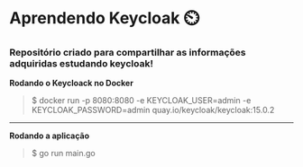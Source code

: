 # Aprendendo Keycloak ⏲️

### Repositório criado para compartilhar as informações adquiridas estudando keycloak! 

**Rodando o Keycloack no Docker**
> $ docker run -p 8080:8080 -e KEYCLOAK_USER=admin -e KEYCLOAK_PASSWORD=admin quay.io/keycloak/keycloak:15.0.2

---

**Rodando a aplicação**
> $ go run main.go
